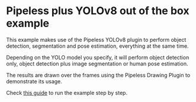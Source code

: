 # Pipeless plus YOLOv8 out of the box example

This example makes use of the Pipeless YOLOv8 plugin to perform object detection, segmentation and pose estimation, everything at the same time.

Depending on the YOLO model you specify, it will perform object detection only, object detection plus image segmentation or human pose estimation.

The results are drawn over the frames using the Pipeless Drawing Plugin to demonstrate its usage.

Check [this guide](https://www.pipeless.ai/docs/v0/examples/yolo) to run the example step by step.
